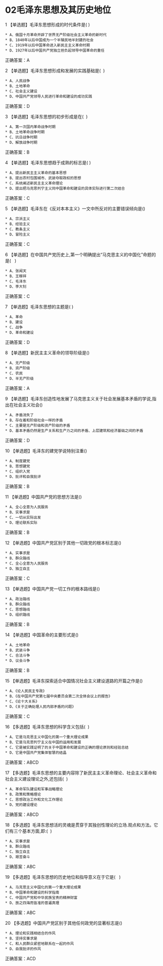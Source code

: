 # 02毛泽东思想及其历史地位

1 【单选题】毛泽东思想形成的时代条件是( )   

    * A、俄国十月革命开辟了世界无产阶级社会主义革命的新时代
    * B、1840年以后中国成为一个半殖民地半封建的社会
    * C、1919年以后中国革命进入新民主主义革命时期
    * D、1927年以后中国共产党独立担负起领导中国革命的重任
正确答案：A   

2 【单选题】毛泽东思想形成和发展的实践基础是(  )   

    * A、人民战争
    * B、土地革命
    * C、社会主义建设
    * D、中国共产党领导人民进行革命和建设的成功实践
正确答案：D   

3 【单选题】毛泽东思想的初步形成是在(  )   

    * A、第一次国内革命战争时期
    * B、土地革命战争时期
    * C、抗日战争时期
    * D、解放战争时期
正确答案：B   

4 【单选题】毛泽东思想趋于成熟的标志是( )   

    * A、提出新民主主义革命的基本思想
    * B、提出农村包围城市、武装夺取政权的思想
    * C、系统阐述新民主主义革命理论
    * D、提出把马克思列宁主义同中国革命和建设的具体实际进行第二次结合
正确答案：C   

5 【单选题】毛泽东在《反对本本主义》一文中所反对的主要错误倾向是()   

    * A、宗派主义
    * B、经验主义
    * C、教条主义
    * D、冒险主义
正确答案：C   

6 【单选题】在中国共产党历史上,第一个明确提出“马克思主义的中国化”命题的是(   )   

    * A、张闻天
    * B、王稼祥
    * C、毛泽东
    * D、李大钊
正确答案：C   

7 【单选题】毛泽东思想的主题是( )   

    * A、革命
    * B、建设
    * C、战争
    * D、革命和建设
正确答案：D   

8 【单选题】新民主主义革命的领导阶级是()   

    * A、无产阶级
    * B、资产阶级
    * C、农民
    * D、半无产阶级
正确答案：A   

9 【单选题】毛泽东创造性地发展了马克思主义关于社会发展基本矛盾的学说,指出在社会主义社会()   

    * A、矛盾消失了
    * B、存在着和阶级社会一样的矛盾
    * C、主要是无产阶级和资产阶级的矛盾
    * D、基本矛盾仍然是生产关系和生产力之间的矛盾、上层建筑和经济基础之间的矛盾
正确答案：D   

10 【单选题】毛泽东的建党学说特别注重()   

    * A、制度建党
    * B、思想建党
    * C、组织入党
    * D、批评和自我批评
正确答案：B   

11 【单选题】中国共产党的思想方法是()   

    * A、全心全意为人民服务
    * B、实事求是
    * C、一切从实际出发
    * D、理论联系实际
正确答案：B   

12 【单选题】中国共产党区别于其他一切政党的根本标志是()   

    * A、实事求是
    * B、群众路线
    * C、全心全意为人民服务
    * D、独立自主
正确答案：C   

13 【单选题】中国共产党一切工作的根本路线是()   

    * A、政治路线
    * B、群众路线
    * C、思想路线
    * D、组织路线
正确答案：B   

14 【单选题】中国革命的主要形式是()   

    * A、土地革命
    * B、武装斗争
    * C、合法斗争
    * D、议会斗争
正确答案：B   

15 【单选题】毛泽东探索适合中国情况社会主义建设道路的开篇之作是()   

    * A、《论人民民主专政》
    * B、《在中国共产党第七届中央委员会第二次全体会议上的报告》
    * C、《论十大关系》
    * D、《关于正确处理人民内部矛盾的问题》
正确答案：C   

16 【多选题】毛泽东思想的科学含义包括(  )   

    * A、它是马克思主义中国化的第一个重大理论成果
    * B、它是马克思列宁主义在中国的运用和发展
    * C、它是被实践证明了的关于中国革命和建设的正确的理论原则和经验总结
    * D、它是中国共产党集体智慧的结晶
正确答案：ABCD   

17 【多选题】毛泽东思想的主要内容除了新民主主义革命理论、社会主义革命和社会主义建设理论之外,还包括(  )   

    * A、革命军队建设和军事战略理论
    * B、政策和策略理论
    * C、思想政治工作和文化工作理论
    * D、党的建设理论
正确答案：ABCD   

18 【多选题】毛泽东思想活的灵魂是贯穿于其独创性理论的立场.观点和方法。它们有三个基本方面,即:(  )   

    * A、实事求是
    * B、群众路线
    * C、独立自主
    * D、艰苦奋斗
正确答案：ABC   

19 【多选题】毛泽东思想的历史地位和指导意义在于它是(   )   

    * A、马克思主义中国化的第一个重大理论成果
    * B、中国革命和建设的科学指南
    * C、中国共产党和中华民族宝贵的精神财富
    * D、放之四海而皆准的普遍真理
正确答案：ABC   

20 【多选题】中国共产党区别于其他任何政党的显著标志是()   

    * A、理论和实践相结合的作风
    * B、坚持实事求是
    * C、和人民群众紧密地联系在一起的作风
    * D、自我批评的作风
正确答案：ACD   

